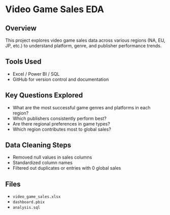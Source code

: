 # Video Game Sales EDA

## Overview
This project explores video game sales data across various regions (NA, EU, JP, etc.) to understand platform, genre, and publisher performance trends.

## Tools Used
- Excel / Power BI / SQL
- GitHub for version control and documentation

## Key Questions Explored
- What are the most successful game genres and platforms in each region?
- Which publishers consistently perform best?
- Are there regional preferences in game types?
- Which region contributes most to global sales?

## Data Cleaning Steps
- Removed null values in sales columns
- Standardized column names
- Filtered out duplicates or entries with 0 global sales

## Files
- `video_game_sales.xlsx`
- `dashboard.pbix`
- `analysis.sql`
